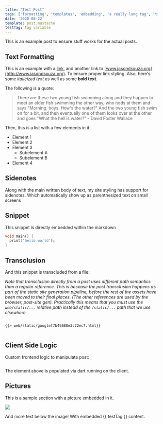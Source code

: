 ```yaml
---
title: "Test Post"
tags: ['formatting', 'templates', 'embedding', 'a really long tag', 'trying to overflow']
date: '2020-08-22'
template: post.mustache
testTag: tag variable
---
```


This is an example post to ensure stuff works for the actual posts.

## Text Formatting
This is an example with a [link](www.google.com), and another link to [www.jasondsouza.org](http://www.jasondsouza.org). To ensure proper link styling. Also, here's some *italicized text* as well as some **bold text**.

The following is a quote:

> There are these two young fish swimming along and they happen to meet an older fish swimming the other way, who nods at them and says "Morning, boys. How's the water?" And the two young fish swim on for a bit, and then eventually one of them looks over at the other and goes "What the hell is water?" - David Foster Wallace

Then, this is a list with a few elements in it:

- Element 1
- Element 2
- Element 3
  - Subelement A
  - Subelement B
- Element 4

## Sidenotes
Along with the main written body of text, my site styling has support for sidenotes.
<span class="mgnote">Which automatically show up as parenthesized text on small screens</span>

## Snippet
This snippet is directly embedded within the markdown
```dart
void main() {
  print('hello world');
}
```

## Transclusion
And this snippet is transcluded from a file:

*Note that transclusion directly from a post uses different path semantics than a regular reference. This is because the post transclusion happens as part of the static site generation pipeline, before the rest of the assets have been moved to their final places. (The other references are used by the browser, post-site gen). Practically this means that you must use the `web/static/...` relative path instead of the `/static/...` path that we use elsewhere*

<pre>
<code class="language-html">
{{> web/static/googlef7b46688e3c22ec7.html}}
</code>
</pre>

## Client Side Logic
Custom frontend logic to manipulate post:

<pre><code id="sample"></code></pre>

The element above is populated via dart running on the client.

<script src="/scripts/samplePopulate.dart.js"></script>

## Pictures
This is a sample section with a picture embedded in it.

![](/static/dartboard.jpg)

And more text below the image! With embedded {{ testTag }} content.
